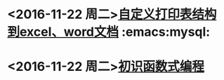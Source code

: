 

# <span class="timestamp-wrapper"><span class="timestamp">&lt;2016-11-22 周二&gt;</span></span>[自定义打印表结构到excel、word文档](note/%E8%87%AA%E5%AE%9A%E4%B9%89%E6%89%93%E5%8D%B0%E8%A1%A8%E7%BB%93%E6%9E%84%E5%88%B0excel%E3%80%81word%E6%96%87%E6%A1%A3/%E8%87%AA%E5%AE%9A%E4%B9%89%E6%89%93%E5%8D%B0%E8%A1%A8%E7%BB%93%E6%9E%84%E5%88%B0excel%E3%80%81word%E6%96%87%E6%A1%A3.md)     :emacs:mysql:


# <span class="timestamp-wrapper"><span class="timestamp">&lt;2016-11-22 周二&gt;</span></span>[初识函数式编程](note/%E5%88%9D%E8%AF%86%E5%87%BD%E6%95%B0%E5%BC%8F%E7%BC%96%E7%A8%8B/%E5%88%9D%E8%AF%86%E5%87%BD%E6%95%B0%E5%BC%8F%E7%BC%96%E7%A8%8B.md)

